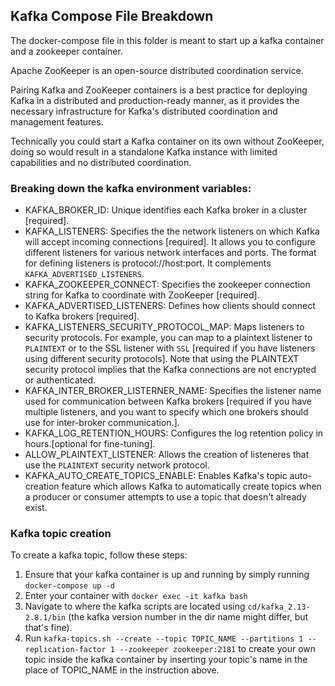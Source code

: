 ## Kafka Compose File Breakdown

The docker-compose file in this folder is meant to start up a kafka container and a zookeeper container.

Apache ZooKeeper is an open-source distributed coordination service.

Pairing Kafka and ZooKeeper containers is a best practice for deploying Kafka in a distributed and production-ready manner, as it provides the necessary infrastructure for Kafka's distributed coordination and management features.

Technically you could start a Kafka container on its own without ZooKeeper, doing so would result in a standalone Kafka instance with limited capabilities and no distributed coordination.

### Breaking down the kafka environment variables:
- KAFKA_BROKER_ID: Unique identifies each Kafka broker in a cluster [required].
- KAFKA_LISTENERS: Specifies the the network listeners on which Kafka will accept incoming connections [required].
It allows you to configure different listeners for various network interfaces and ports. The format for defining listeners is protocol://host:port.
It complements `KAFKA_ADVERTISED_LISTENERS`.
- KAFKA_ZOOKEEPER_CONNECT: Specifies the zookeeper connection string for Kafka to coordinate with ZooKeeper [required].
- KAFKA_ADVERTISED_LISTENERS: Defines how clients should connect to Kafka brokers [required].
- KAFKA_LISTENERS_SECURITY_PROTOCOL_MAP: Maps listeners to security protocols. For example, you can map to a plaintext listener to `PLAINTEXT` or to the SSL listener with `SSL` [required if you have listeners using different security protocols]. Note that using the PLAINTEXT security protocol implies that the Kafka connections are not encrypted or authenticated. 
- KAFKA_INTER_BROKER_LISTERNER_NAME: Specifies the listener name used for communication between Kafka brokers [required if you have multiple listeners, and you want to specify which one brokers should use for inter-broker communication.].
- KAFKA_LOG_RETENTION_HOURS: Configures the log retention policy in hours.[optional for fine-tuning].
- ALLOW_PLAINTEXT_LISTENER: Allows the creation of listeneres that use the `PLAINTEXT` security network protocol.
- KAFKA_AUTO_CREATE_TOPICS_ENABLE: Enables Kafka's topic auto-creation feature which allows Kafka to automatically create topics when a producer or consumer attempts to use a topic that doesn't already exist.

### Kafka topic creation
To create a kafka topic, follow these steps:
1. Ensure that your kafka container is up and running by simply running `docker-compose up -d`
2. Enter your container with `docker exec -it kafka bash`
3. Navigate to where the kafka scripts are located using `cd/kafka_2.13-2.8.1/bin` (the kafka version number in the dir name might differ, but that's fine).
4. Run `kafka-topics.sh --create --topic TOPIC_NAME --partitions 1 --replication-factor 1 --zookeeper zookeeper:2181` to create your own topic inside the kafka container by inserting your topic's name in the place of TOPIC_NAME in the instruction above.



